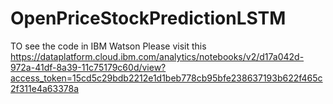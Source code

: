 # OpenPriceStockPredictionLSTM

TO see the code in IBM Watson Please visit this
https://dataplatform.cloud.ibm.com/analytics/notebooks/v2/d17a042d-972a-41df-8a39-11c75179c60d/view?access_token=15cd5c29bdb2212e1d1beb778cb95bfe238637193b622f465c2f311e4a63378a

